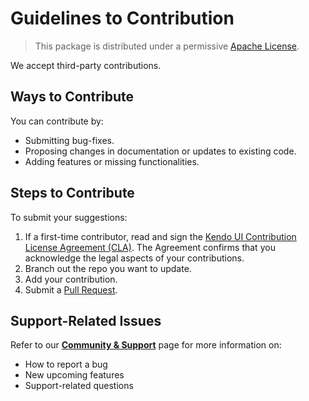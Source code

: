# Guidelines to Contribution

> This package is distributed under a permissive [Apache License](https://github.com/telerik/kendo-draggable/blob/master/LICENSE.md).

We accept third-party contributions.

## Ways to Contribute

You can contribute by:

* Submitting bug-fixes.
* Proposing changes in documentation or updates to existing code.
* Adding features or missing functionalities.  

## Steps to Contribute

To submit your suggestions:

1. If a first-time contributor, read and sign the [Kendo UI Contribution License Agreement (CLA)](https://docs.google.com/forms/d/e/1FAIpQLSdSzuLLij8dtytTeiXCzlHcTmHYZIxgrAa7BSaO_fno79ua1A/viewform?c=0&w=1). The Agreement confirms that you acknowledge the legal aspects of your contributions.
1. Branch out the repo you want to update.
1. Add your contribution.
1. Submit a [Pull Request](https://help.github.com/articles/creating-a-pull-request/).

## Support-Related Issues

Refer to our [**Community & Support**](http://www.telerik.com/kendo-angular-ui/support/) page for more information on:

* How to report a bug
* New upcoming features  
* Support-related questions
